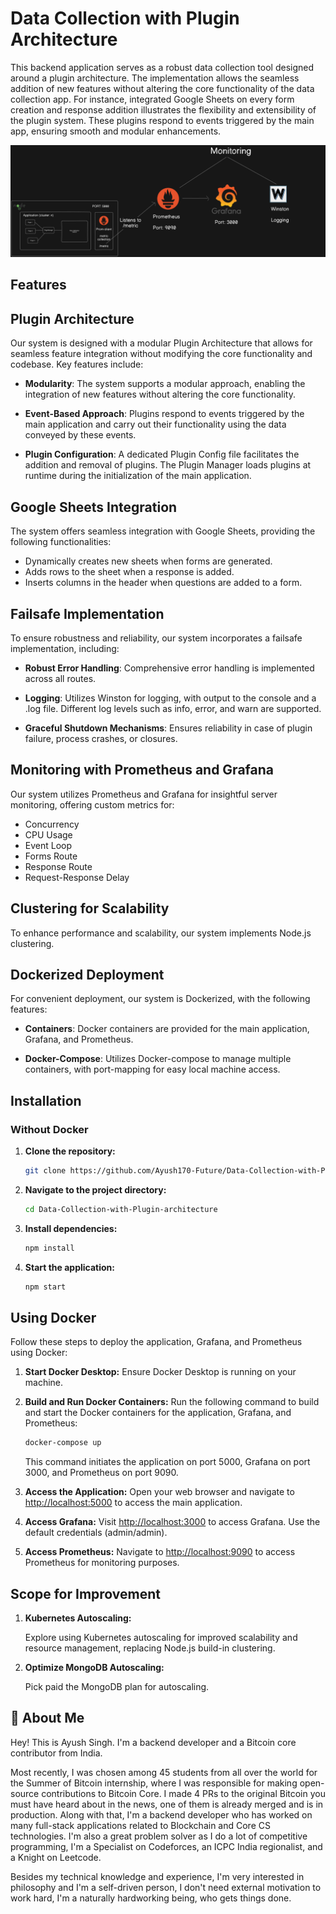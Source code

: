 # Data Collection with Plugin Architecture

This backend application serves as a robust data collection tool designed around a plugin architecture. The implementation allows the seamless addition of new features without altering the core functionality of the data collection app. For instance, integrated Google Sheets on every form creation and response addition illustrates the flexibility and extensibility of the plugin system. These plugins respond to events triggered by the main app, ensuring smooth and modular enhancements.

![Architectural_Diagram](./ArchitecturalDiagram.jpg)

## Features

## Plugin Architecture

Our system is designed with a modular Plugin Architecture that allows for seamless feature integration without modifying the core functionality and codebase. Key features include:

- **Modularity**: The system supports a modular approach, enabling the integration of new features without altering the core functionality.
  
- **Event-Based Approach**: Plugins respond to events triggered by the main application and carry out their functionality using the data conveyed by these events.

- **Plugin Configuration**: A dedicated Plugin Config file facilitates the addition and removal of plugins. The Plugin Manager loads plugins at runtime during the initialization of the main application.

## Google Sheets Integration

The system offers seamless integration with Google Sheets, providing the following functionalities:

- Dynamically creates new sheets when forms are generated.
- Adds rows to the sheet when a response is added.
- Inserts columns in the header when questions are added to a form.

## Failsafe Implementation

To ensure robustness and reliability, our system incorporates a failsafe implementation, including:

- **Robust Error Handling**: Comprehensive error handling is implemented across all routes.
  
- **Logging**: Utilizes Winston for logging, with output to the console and a .log file. Different log levels such as info, error, and warn are supported.

- **Graceful Shutdown Mechanisms**: Ensures reliability in case of plugin failure, process crashes, or closures.

## Monitoring with Prometheus and Grafana

Our system utilizes Prometheus and Grafana for insightful server monitoring, offering custom metrics for:

- Concurrency
- CPU Usage
- Event Loop
- Forms Route
- Response Route
- Request-Response Delay

## Clustering for Scalability

To enhance performance and scalability, our system implements Node.js clustering.

## Dockerized Deployment

For convenient deployment, our system is Dockerized, with the following features:

- **Containers**: Docker containers are provided for the main application, Grafana, and Prometheus.

- **Docker-Compose**: Utilizes Docker-compose to manage multiple containers, with port-mapping for easy local machine access.


## Installation

### Without Docker

1. **Clone the repository:**
   ```bash
   git clone https://github.com/Ayush170-Future/Data-Collection-with-Plugin-architecture.git

2. **Navigate to the project directory:**
   ```bash
   cd Data-Collection-with-Plugin-architecture
3. **Install dependencies:**
   ```bash
   npm install
4. **Start the application:**
   ```bash
   npm start

## Using Docker

Follow these steps to deploy the application, Grafana, and Prometheus using Docker:

1. **Start Docker Desktop:**
    Ensure Docker Desktop is running on your machine.

2. **Build and Run Docker Containers:**
    Run the following command to build and start the Docker containers for the application, Grafana, and Prometheus:
    ```bash
    docker-compose up
    ```
    This command initiates the application on port 5000, Grafana on port 3000, and Prometheus on port 9090.

3. **Access the Application:**
    Open your web browser and navigate to [http://localhost:5000](http://localhost:5000) to access the main application.

4. **Access Grafana:**
    Visit [http://localhost:3000](http://localhost:3000) to access Grafana. Use the default credentials (admin/admin).

5. **Access Prometheus:**
    Navigate to [http://localhost:9090](http://localhost:9090) to access Prometheus for monitoring purposes.
## Scope for Improvement

1. **Kubernetes Autoscaling:**

   Explore using Kubernetes autoscaling for improved scalability and resource management, replacing Node.js build-in clustering.

2. **Optimize MongoDB Autoscaling:**

   Pick paid the MongoDB plan for autoscaling.


## 🚀 About Me

Hey! This is Ayush Singh. I'm a backend developer and a Bitcoin core contributor from India. 

Most recently, I was chosen among 45 students from all over the world for the Summer of Bitcoin internship, where I was responsible for making open-source contributions to Bitcoin Core. I made 4 PRs to the original Bitcoin you must have heard about in the news, one of them is already merged and is in production. Along with that, I'm a backend developer who has worked on many full-stack applications related to Blockchain and Core CS technologies. I'm also a great problem solver as I do a lot of competitive programming, I'm a Specialist on Codeforces, an ICPC India regionalist, and a Knight on Leetcode.

Besides my technical knowledge and experience, I'm very interested in philosophy and I'm a self-driven person, I don't need external motivation to work hard, I'm a naturally hardworking being, who gets things done.
